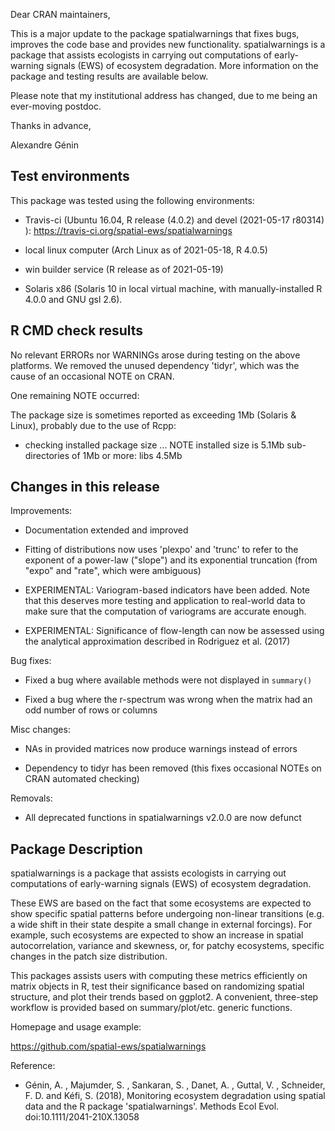 Dear CRAN maintainers, 

This is a major update to the package spatialwarnings that fixes bugs, improves 
the code base and provides new functionality. spatialwarnings is a package that 
assists ecologists in carrying out computations of early-warning signals (EWS) of 
ecosystem degradation. More information on the package and testing results are 
available below. 

Please note that my institutional address has changed, due to me being an 
ever-moving postdoc. 

Thanks in advance, 

Alexandre Génin



## Test environments

This package was tested using the following environments: 

 * Travis-ci (Ubuntu 16.04, R release (4.0.2) and devel (2021-05-17 r80314) ):
     https://travis-ci.org/spatial-ews/spatialwarnings
 
 * local linux computer (Arch Linux as of 2021-05-18, R 4.0.5)
 
 * win builder service (R release as of 2021-05-19)
 
 * Solaris x86 (Solaris 10 in local virtual machine, with manually-installed 
     R 4.0.0 and GNU gsl 2.6). 



## R CMD check results

No relevant ERRORs nor WARNINGs arose during testing on the above platforms. We
removed the unused dependency 'tidyr', which was the cause of an occasional NOTE 
on CRAN. 

One remaining NOTE occurred: 

The package size is sometimes reported as exceeding 1Mb (Solaris & Linux), 
probably due to the use of Rcpp: 

 * checking installed package size ... NOTE
    installed size is 5.1Mb
    sub-directories of 1Mb or more:
    libs 4.5Mb

## Changes in this release

Improvements: 

  * Documentation extended and improved
  
  * Fitting of distributions now uses 'plexpo' and 'trunc' to refer to the 
      exponent of a power-law ("slope") and its exponential truncation (from 
      "expo" and "rate", which were ambiguous)
  
  * EXPERIMENTAL: Variogram-based indicators have been added. Note that this 
      deserves more testing and application to real-world data to make sure that
      the computation of variograms are accurate enough. 
  
  * EXPERIMENTAL: Significance of flow-length can now be assessed using the 
      analytical approximation described in Rodriguez et al. (2017)
  
Bug fixes: 
  
  * Fixed a bug where available methods were not displayed in `summary()`
  
  * Fixed a bug where the r-spectrum was wrong when the matrix had an odd number 
      of rows or columns
  
Misc changes: 
  
  * NAs in provided matrices now produce warnings instead of errors
  
  * Dependency to tidyr has been removed (this fixes occasional NOTEs on CRAN
     automated checking)
  
Removals: 

  * All deprecated functions in spatialwarnings v2.0.0 are now defunct
  
  
## Package Description

spatialwarnings is a package that assists ecologists in carrying out 
computations of early-warning signals (EWS) of ecosystem degradation.

These EWS are based on the fact that some ecosystems are expected to show 
specific spatial patterns before undergoing non-linear transitions (e.g. a wide 
shift in their state despite a small change in external forcings). For example, 
such ecosystems are expected to show an increase in spatial autocorrelation, 
variance and skewness, or, for patchy ecosystems, specific changes in the patch 
size distribution.

This packages assists users with computing these metrics efficiently on matrix 
objects in R, test their significance based on randomizing spatial structure, 
and plot their trends based on ggplot2. A convenient, three-step workflow is 
provided based on summary/plot/etc. generic functions.

Homepage and usage example:

  https://github.com/spatial-ews/spatialwarnings

Reference:
  
  * Génin, A. , Majumder, S. , Sankaran, S. , Danet, A. , Guttal, V. , 
    Schneider, F. D. and Kéfi, S. (2018),
    Monitoring ecosystem degradation using spatial data and the R package 
    'spatialwarnings'. Methods Ecol Evol. 
    doi:10.1111/2041-210X.13058
